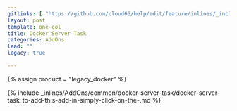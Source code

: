 ```yaml
---
gitlinks: [ "https://github.com/cloud66/help/edit/feature/inlines/_includes/_inlines/AddOns/common/docker-server-task/docker-server-task_to-add-this-add-in-simply-click-on-the-.html" ]
layout: post
template: one-col
title: Docker Server Task
categories: AddOns
lead: ""
legacy: true

---
```

{% assign product = "legacy_docker" %}

{% include _inlines/AddOns/common/docker-server-task/docker-server-task_to-add-this-add-in-simply-click-on-the-.md %}
